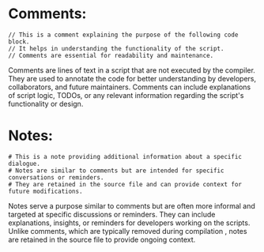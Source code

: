 # Comments:

```
// This is a comment explaining the purpose of the following code block.
// It helps in understanding the functionality of the script.
// Comments are essential for readability and maintenance.
```

Comments are lines of text in a script that are not executed by the compiler. They are used to annotate the code for better understanding by developers, collaborators, and future maintainers. Comments can include explanations of script logic, TODOs, or any relevant information regarding the script's functionality or design.

# Notes:

```
# This is a note providing additional information about a specific dialogue.
# Notes are similar to comments but are intended for specific conversations or reminders.
# They are retained in the source file and can provide context for future modifications.
```

Notes serve a purpose similar to comments but are often more informal and targeted at specific discussions or reminders. They can include explanations, insights, or reminders for developers working on the scripts. Unlike comments, which are typically removed during compilation , notes are retained in the source file to provide ongoing context.